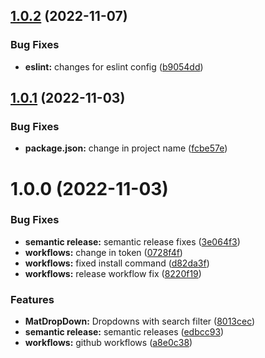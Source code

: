 ## [1.0.2](https://github.com/GummadiBuilt/User-Interface/compare/v1.0.1...v1.0.2) (2022-11-07)


### Bug Fixes

* **eslint:** changes for eslint config ([b9054dd](https://github.com/GummadiBuilt/User-Interface/commit/b9054ddb6ab060740fa1331319617cde774bc7be))

## [1.0.1](https://github.com/GummadiBuilt/User-Interface/compare/v1.0.0...v1.0.1) (2022-11-03)


### Bug Fixes

* **package.json:** change in project name ([fcbe57e](https://github.com/GummadiBuilt/User-Interface/commit/fcbe57e7d33f9039bf3f339dc87426f1ae204071))

# 1.0.0 (2022-11-03)


### Bug Fixes

* **semantic release:** semantic release fixes ([3e064f3](https://github.com/GummadiBuilt/User-Interface/commit/3e064f3d3a21d74212c848a871f80d2b1a6d9055))
* **workflows:** change in token ([0728f4f](https://github.com/GummadiBuilt/User-Interface/commit/0728f4fed9f8a793a0790bab5ad1d4733dd5c813))
* **workflows:** fixed install command ([d82da3f](https://github.com/GummadiBuilt/User-Interface/commit/d82da3f3185ee1eaacff50eb21e2a4c38bd61fcd))
* **workflows:** release workflow fix ([8220f19](https://github.com/GummadiBuilt/User-Interface/commit/8220f192b9810ae1811e04f550e468ff7e044207))


### Features

* **MatDropDown:** Dropdowns with search filter ([8013cec](https://github.com/GummadiBuilt/User-Interface/commit/8013cec342af44145039f14f4128fa539b063713))
* **semantic release:** semantic releases ([edbcc93](https://github.com/GummadiBuilt/User-Interface/commit/edbcc93336803ff4bea0812e7d73870bc090c7c4))
* **workflows:** github workflows ([a8e0c38](https://github.com/GummadiBuilt/User-Interface/commit/a8e0c38079a10773303c3823bfb2d83ab5971af0))
